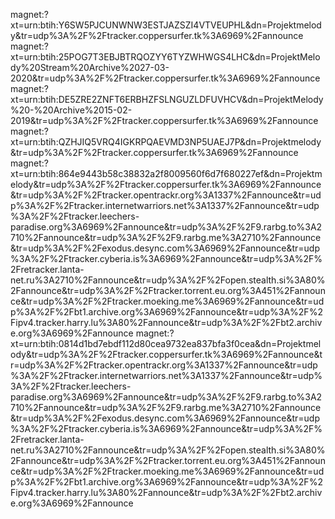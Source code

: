 magnet:?xt=urn:btih:Y6SW5PJCUNWNW3ESTJAZSZI4VTVEUPHL&dn=Projektmelody&tr=udp%3A%2F%2Ftracker.coppersurfer.tk%3A6969%2Fannounce
magnet:?xt=urn:btih:25POG7T3EBJBTRQOZYY6TYZWHWGS4LHC&dn=ProjektMelody%20Stream%20Archive%2027-03-2020&tr=udp%3A%2F%2Ftracker.coppersurfer.tk%3A6969%2Fannounce
magnet:?xt=urn:btih:DE5ZRE2ZNFT6ERBHZFSLNGUZLDFUVHCV&dn=ProjektMelody%20-%20Archive%2015-02-2019&tr=udp%3A%2F%2Ftracker.coppersurfer.tk%3A6969%2Fannounce
magnet:?xt=urn:btih:QZHJIQ5VRQ4IGKRPQAEVMD3NP5UAEJ7P&dn=Projektmelody&tr=udp%3A%2F%2Ftracker.coppersurfer.tk%3A6969%2Fannounce
magnet:?xt=urn:btih:864e9443b58c38832a2f8009560f6d7f680227ef&dn=Projektmelody&tr=udp%3A%2F%2Ftracker.coppersurfer.tk%3A6969%2Fannounce&tr=udp%3A%2F%2Ftracker.opentrackr.org%3A1337%2Fannounce&tr=udp%3A%2F%2Ftracker.internetwarriors.net%3A1337%2Fannounce&tr=udp%3A%2F%2Ftracker.leechers-paradise.org%3A6969%2Fannounce&tr=udp%3A%2F%2F9.rarbg.to%3A2710%2Fannounce&tr=udp%3A%2F%2F9.rarbg.me%3A2710%2Fannounce&tr=udp%3A%2F%2Fexodus.desync.com%3A6969%2Fannounce&tr=udp%3A%2F%2Ftracker.cyberia.is%3A6969%2Fannounce&tr=udp%3A%2F%2Fretracker.lanta-net.ru%3A2710%2Fannounce&tr=udp%3A%2F%2Fopen.stealth.si%3A80%2Fannounce&tr=udp%3A%2F%2Ftracker.torrent.eu.org%3A451%2Fannounce&tr=udp%3A%2F%2Ftracker.moeking.me%3A6969%2Fannounce&tr=udp%3A%2F%2Fbt1.archive.org%3A6969%2Fannounce&tr=udp%3A%2F%2Fipv4.tracker.harry.lu%3A80%2Fannounce&tr=udp%3A%2F%2Fbt2.archive.org%3A6969%2Fannounce
magnet:?xt=urn:btih:0814d1bd7ebdf112d80cea9732ea837bfa3f0cea&dn=Projektmelody&tr=udp%3A%2F%2Ftracker.coppersurfer.tk%3A6969%2Fannounce&tr=udp%3A%2F%2Ftracker.opentrackr.org%3A1337%2Fannounce&tr=udp%3A%2F%2Ftracker.internetwarriors.net%3A1337%2Fannounce&tr=udp%3A%2F%2Ftracker.leechers-paradise.org%3A6969%2Fannounce&tr=udp%3A%2F%2F9.rarbg.to%3A2710%2Fannounce&tr=udp%3A%2F%2F9.rarbg.me%3A2710%2Fannounce&tr=udp%3A%2F%2Fexodus.desync.com%3A6969%2Fannounce&tr=udp%3A%2F%2Ftracker.cyberia.is%3A6969%2Fannounce&tr=udp%3A%2F%2Fretracker.lanta-net.ru%3A2710%2Fannounce&tr=udp%3A%2F%2Fopen.stealth.si%3A80%2Fannounce&tr=udp%3A%2F%2Ftracker.torrent.eu.org%3A451%2Fannounce&tr=udp%3A%2F%2Ftracker.moeking.me%3A6969%2Fannounce&tr=udp%3A%2F%2Fbt1.archive.org%3A6969%2Fannounce&tr=udp%3A%2F%2Fipv4.tracker.harry.lu%3A80%2Fannounce&tr=udp%3A%2F%2Fbt2.archive.org%3A6969%2Fannounce
